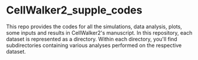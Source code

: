 # CellWalker2_supple_codes

This repo provides the codes for all the simulations, data analysis, plots, some inputs and results in CellWalker2's manuscript. In this repository, each dataset is represented as a directory. Within each directory, you'll find subdirectories containing various analyses performed on the respective dataset.
